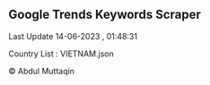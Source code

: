 

## Google Trends Keywords Scraper 
 
Last Update 14-06-2023 , 01:48:31

Country List :
VIETNAM.json



© Abdul Muttaqin 
